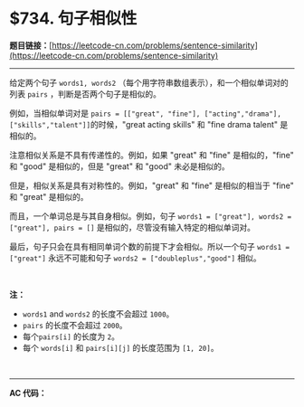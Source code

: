 # $734. 句子相似性

**题目链接：**[https://leetcode-cn.com/problems/sentence-similarity](https://leetcode-cn.com/problems/sentence-similarity)

---

<div class="content__1Y2H">
 <div class="notranslate">
  <p>给定两个句子 <code>words1, words2</code> （每个用字符串数组表示），和一个相似单词对的列表&nbsp;<code>pairs</code>&nbsp;，判断是否两个句子是相似的。</p> 
  <p>例如，当相似单词对是 <code>pairs = [["great", "fine"], ["acting","drama"], ["skills","talent"]]</code>的时候，"great acting skills" 和 "fine drama talent" 是相似的。</p> 
  <p>注意相似关系是不具有传递性的。例如，如果 "great" 和&nbsp;"fine" 是相似的，"fine" 和&nbsp;"good" 是相似的，但是&nbsp;"great" 和 "good" 未必是相似的。</p> 
  <p>但是，相似关系是具有对称性的。例如，"great" 和 "fine" 是相似的相当于&nbsp;"fine" 和&nbsp;"great" 是相似的。</p> 
  <p>而且，一个单词总是与其自身相似。例如，句子 <code>words1 = ["great"], words2 = ["great"], pairs = []</code> 是相似的，尽管没有输入特定的相似单词对。</p> 
  <p>最后，句子只会在具有相同单词个数的前提下才会相似。所以一个句子 <code>words1 = ["great"]</code> 永远不可能和句子 <code>words2 = ["doubleplus","good"]</code> 相似。</p> 
  <p>&nbsp;</p> 
  <p><strong>注：</strong></p> 
  <ul> 
   <li><code>words1</code> and <code>words2</code> 的长度不会超过&nbsp;<code>1000</code>。</li> 
   <li><code>pairs</code>&nbsp;的长度不会超过&nbsp;<code>2000</code>。</li> 
   <li>每个<code>pairs[i]</code>&nbsp;的长度为&nbsp;<code>2</code>。</li> 
   <li>每个&nbsp;<code>words[i]</code>&nbsp;和&nbsp;<code>pairs[i][j]</code>&nbsp;的长度范围为&nbsp;<code>[1, 20]</code>。</li> 
  </ul> 
  <p>&nbsp;</p> 
 </div>
</div>

---

**AC 代码：**

```java

```